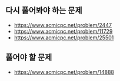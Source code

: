 ## 다시 풀어봐야 하는 문제
- https://www.acmicpc.net/problem/2447
- https://www.acmicpc.net/problem/11729
- https://www.acmicpc.net/problem/25501

## 풀어야 할 문제
- https://www.acmicpc.net/problem/14888




